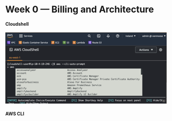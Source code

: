 # Week 0 — Billing and Architecture




#### Cloudshell 
![Alt text](../_docs/assets/clousshell-screenshot.png)


#### AWS CLI